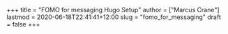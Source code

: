 +++
title = "FOMO for messaging Hugo Setup"
author = ["Marcus Crane"]
lastmod = 2020-06-18T22:41:41+12:00
slug = "fomo_for_messaging"
draft = false
+++

